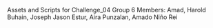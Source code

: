 Assets and Scripts for Challenge_04
Group 6 Members:
Amad, Harold
Buhain, Joseph Jason
Estur, Aira
Punzalan, Amado Niño Rei

